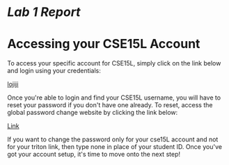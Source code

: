 # *Lab 1 Report*

# Accessing your CSE15L Account
To access your specific account for CSE15L, simply click on the link below and login using your credentials:


[lojiji](https://sdacs.ucsd.edu/~icc/index.php)


Once you're able to login and find your CSE15L username, you will have to reset your password if you don't have one already. To reset, access the global password change website by clicking the link below:


[Link](https://sdacs.ucsd.edu/~icc/password.php)


If you want to change the password only for your cse15L account and not for your triton link, then type none in place of your student ID.
Once you've got your account setup, it's time to move onto the next step!


